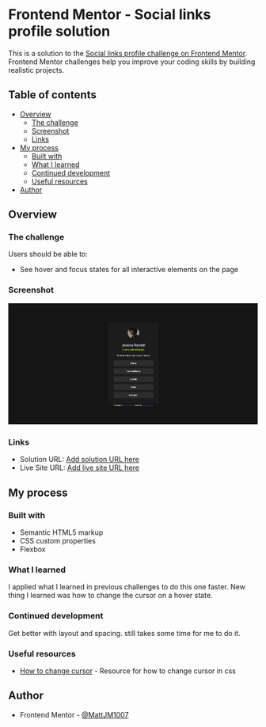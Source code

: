 # Frontend Mentor - Social links profile solution

This is a solution to the [Social links profile challenge on Frontend Mentor](https://www.frontendmentor.io/challenges/social-links-profile-UG32l9m6dQ). Frontend Mentor challenges help you improve your coding skills by building realistic projects. 

## Table of contents

- [Overview](#overview)
  - [The challenge](#the-challenge)
  - [Screenshot](#screenshot)
  - [Links](#links)
- [My process](#my-process)
  - [Built with](#built-with)
  - [What I learned](#what-i-learned)
  - [Continued development](#continued-development)
  - [Useful resources](#useful-resources)
- [Author](#author)

## Overview

### The challenge

Users should be able to:

- See hover and focus states for all interactive elements on the page

### Screenshot

![](./screenshot.png)


### Links

- Solution URL: [Add solution URL here](https://your-solution-url.com)
- Live Site URL: [Add live site URL here](https://your-live-site-url.com)

## My process

### Built with

- Semantic HTML5 markup
- CSS custom properties
- Flexbox

### What I learned

I applied what I learned in previous challenges to do this one faster. New thing I learned was how to change the cursor on a hover state.

### Continued development

Get better with layout and spacing. still takes some time for me to do it.


### Useful resources

- [How to change cursor](https://developer.mozilla.org/en-US/docs/Web/CSS/cursor) - Resource for how to change cursor in css

## Author

- Frontend Mentor - [@MattJM1007](https://www.frontendmentor.io/profile/MattJM1007)

